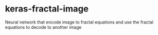 # keras-fractal-image
Neural network that encode image to fractal equations and use the fractal equations to decode to another image
